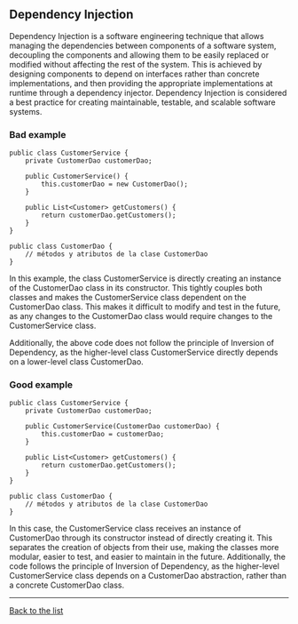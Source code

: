 ## Dependency Injection

Dependency Injection is a software engineering technique that allows managing the dependencies between components of a software system, decoupling the components and allowing them to be easily replaced or modified without affecting the rest of the system. This is achieved by designing components to depend on interfaces rather than concrete implementations, and then providing the appropriate implementations at runtime through a dependency injector. Dependency Injection is considered a best practice for creating maintainable, testable, and scalable software systems.

### Bad example

```
public class CustomerService {
    private CustomerDao customerDao;

    public CustomerService() {
        this.customerDao = new CustomerDao();
    }

    public List<Customer> getCustomers() {
        return customerDao.getCustomers();
    }
}

public class CustomerDao {
    // métodos y atributos de la clase CustomerDao
}
```
In this example, the class CustomerService is directly creating an instance of the CustomerDao class in its constructor. This tightly couples both classes and makes the CustomerService class dependent on the CustomerDao class. This makes it difficult to modify and test in the future, as any changes to the CustomerDao class would require changes to the CustomerService class.

Additionally, the above code does not follow the principle of Inversion of Dependency, as the higher-level class CustomerService directly depends on a lower-level class CustomerDao.

### Good example

```
public class CustomerService {
    private CustomerDao customerDao;

    public CustomerService(CustomerDao customerDao) {
        this.customerDao = customerDao;
    }

    public List<Customer> getCustomers() {
        return customerDao.getCustomers();
    }
}

public class CustomerDao {
    // métodos y atributos de la clase CustomerDao
}
```
In this case, the CustomerService class receives an instance of CustomerDao through its constructor instead of directly creating it. This separates the creation of objects from their use, making the classes more modular, easier to test, and easier to maintain in the future. Additionally, the code follows the principle of Inversion of Dependency, as the higher-level CustomerService class depends on a CustomerDao abstraction, rather than a concrete CustomerDao class.

---
[Back to the list](./README.md)